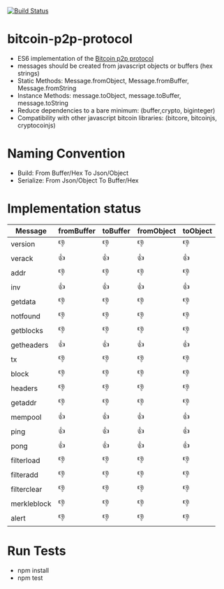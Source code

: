 [![Build Status](https://travis-ci.org/getbitpocket/bitcoin-p2p-messages.svg?branch=master)](https://travis-ci.org/getbitpocket/bitcoin-p2p-messages)

# bitcoin-p2p-protocol

 - ES6 implementation of the [Bitcoin p2p protocol](https://en.bitcoin.it/wiki/Protocol_documentation)
 - messages should be created from javascript objects or buffers (hex strings) 
 - Static Methods: Message.fromObject, Message.fromBuffer, Message.fromString
 - Instance Methods: message.toObject, message.toBuffer, message.toString
 - Reduce dependencies to a bare minimum: (buffer,crypto, biginteger)
 - Compatibility with other javascript bitcoin libraries: (bitcore, bitcoinjs, cryptocoinjs)

# Naming Convention

 - Build: From Buffer/Hex To Json/Object
 - Serialize: From Json/Object To Buffer/Hex

# Implementation status

|Message|fromBuffer|toBuffer|fromObject|toObject|
|---|---|---|---|---|
|version|:-1:|:-1:|:-1:|:-1:|
|verack|:+1:|:+1:|:+1:|:+1:|
|addr|:-1:|:-1:|:-1:|:-1:|
|inv|:+1:|:+1:|:+1:|:+1:|
|getdata|:-1:|:-1:|:-1:|:-1:|
|notfound|:-1:|:-1:|:-1:|:-1:|
|getblocks|:-1:|:-1:|:-1:|:-1:|
|getheaders|:+1:|:+1:|:+1:|:+1:|
|tx|:-1:|:-1:|:-1:|:-1:|
|block|:-1:|:-1:|:-1:|:-1:|
|headers|:-1:|:-1:|:-1:|:-1:|
|getaddr|:-1:|:-1:|:-1:|:-1:|
|mempool|:+1:|:+1:|:+1:|:+1:|
|ping|:+1:|:+1:|:+1:|:+1:|
|pong|:+1:|:+1:|:+1:|:+1:|
|filterload|:-1:|:-1:|:-1:|:-1:|
|filteradd|:-1:|:-1:|:-1:|:-1:|
|filterclear|:-1:|:-1:|:-1:|:-1:|
|merkleblock|:-1:|:-1:|:-1:|:-1:|
|alert|:-1:|:-1:|:-1:|:-1:|

# Run Tests

 - npm install
 - npm test